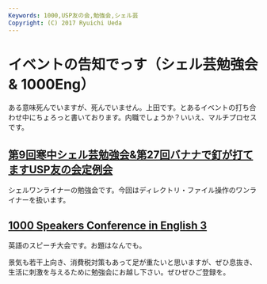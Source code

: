 ```yaml
---
Keywords: 1000,USP友の会,勉強会,シェル芸
Copyright: (C) 2017 Ryuichi Ueda
---
```


# イベントの告知でっす（シェル芸勉強会 & 1000Eng）
ある意味死んでいますが、死んでいません。上田です。とあるイベントの打ち合わせ中にちょろっと書いております。内職でしょうか？いいえ、マルチプロセスです。


<h2><a href="http://usptomo.doorkeeper.jp/events/8339" target="_blank">第9回寒中シェル芸勉強会&第27回バナナで釘が打てますUSP友の会定例会</a></h2>

シェルワンライナーの勉強会です。今回はディレクトリ・ファイル操作のワンライナーを扱います。

<h2><a href="http://1000.doorkeeper.jp/events/8534" target="_blank">1000 Speakers Conference in English 3</a></h2>

英語のスピーチ大会です。お題はなんでも。



景気も若干上向き、消費税対策もあって足が重たいと思いますが、ぜひ息抜き、生活に刺激を与えるために勉強会にお越し下さい。ぜひぜひご登録を。
